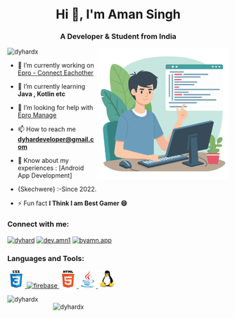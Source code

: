 

<h1 align="center">Hi 👋, I'm Aman Singh</h1>
<h3 align="center">A Developer & Student from India</h3>

<img align="right" alt="coding" width="300" src="https://github.com/DYHARDx/DYHARDx/blob/main/vecteezy_cartoon-character-with-the-desk-working-concept-illustration_44448949.png">


<p align="left"> <img src="https://komarev.com/ghpvc/?username=dyhardx&label=Profile%20views&color=0e75b6&style=flat" alt="dyhardx" /> </p>

- 🔭 I’m currently working on [Epro - Connect Eachother](https://dyhardx.github.io/Epro)

- 🌱 I’m currently learning **Java , Kotlin etc**

- 🤝 I’m looking for help with [Epro Manage](https://dyhardx.github.io/Epro)

- 📫 How to reach me **dyhardeveloper@gmail.com**

- 📄 Know about my experiences : [Android App Development]
-  {Skechwere} :-Since 2022.
- ⚡ Fun fact **I Think I am Best Gamer 😄**

<h3 align="left">Connect with me:</h3>
<p align="left">
<a href="https://linkedin.com/in/dyhard" target="blank"><img align="center" src="https://raw.githubusercontent.com/rahuldkjain/github-profile-readme-generator/master/src/images/icons/Social/linked-in-alt.svg" alt="dyhard" height="30" width="40" /></a>
<a href="https://instagram.com/dev.amn1" target="blank"><img align="center" src="https://raw.githubusercontent.com/rahuldkjain/github-profile-readme-generator/master/src/images/icons/Social/instagram.svg" alt="dev.amn1" height="30" width="40" /></a>
<a href="https://www.youtube.com/c/byamn.app" target="blank"><img align="center" src="https://raw.githubusercontent.com/rahuldkjain/github-profile-readme-generator/master/src/images/icons/Social/youtube.svg" alt="byamn.app" height="30" width="40" /></a>
</p>

<h3 align="left">Languages and Tools:</h3>
<p align="left"> <a href="https://www.w3schools.com/css/" target="_blank" rel="noreferrer"> <img src="https://raw.githubusercontent.com/devicons/devicon/master/icons/css3/css3-original-wordmark.svg" alt="css3" width="40" height="40"/> </a> <a href="https://firebase.google.com/" target="_blank" rel="noreferrer"> <img src="https://www.vectorlogo.zone/logos/firebase/firebase-icon.svg" alt="firebase" width="40" height="40"/> </a> <a href="https://www.w3.org/html/" target="_blank" rel="noreferrer"> <img src="https://raw.githubusercontent.com/devicons/devicon/master/icons/html5/html5-original-wordmark.svg" alt="html5" width="40" height="40"/> </a> <a href="https://www.java.com" target="_blank" rel="noreferrer"> <img src="https://raw.githubusercontent.com/devicons/devicon/master/icons/java/java-original.svg" alt="java" width="40" height="40"/> </a> <a href="https://www.linux.org/" target="_blank" rel="noreferrer"> <img src="https://raw.githubusercontent.com/devicons/devicon/master/icons/linux/linux-original.svg" alt="linux" width="40" height="40"/> </a> </p>

<p><img align="left" width="400" src="https://github-readme-streak-stats.herokuapp.com/?user=dyhardx&" alt="dyhardx" /></p>

<p>&nbsp;<img align="right" width="400" src="https://github-readme-stats.vercel.app/api?username=dyhardx&show_icons=true&locale=en" alt="dyhardx" /></p>
